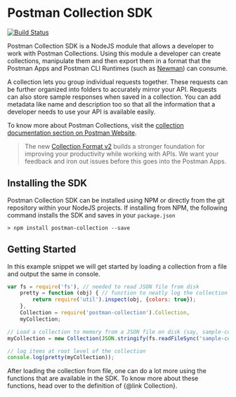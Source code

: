 # Postman Collection SDK

[![Build Status](https://travis-ci.org/postmanlabs/postman-collection.svg?branch=master)](https://travis-ci.org/postmanlabs/postman-collection)

Postman Collection SDK is a NodeJS module that allows a developer to work with Postman Collections. Using this module a
developer can create collections, manipulate them and then export them in a format that the Postman Apps and Postman CLI
Runtimes (such as [Newman](https://github.com/postmanlabs/newman)) can consume.

A collection lets you group individual requests together. These requests can be further organized into folders to 
accurately mirror your API. Requests can also store sample responses when saved in a collection. You can add metadata 
like name and description too so that all the information that a developer needs to use your API is available easily.

To know more about Postman Collections, visit the 
[collection documentation section on Postman Website](https://www.getpostman.com/docs/collections).

> The new [Collection Format v2](http://blog.getpostman.com/2015/06/05/travelogue-of-postman-collection-format-v2/) 
> builds a stronger foundation for improving your productivity while working with APIs. We want your feedback and iron 
> out issues before this goes into the Postman Apps.

## Installing the SDK

Postman Collection SDK can be installed using NPM or directly from the git repository within your NodeJS projects. If
installing from NPM, the following command installs the SDK and saves in your `package.json`

```terminal
> npm install postman-collection --save
```


## Getting Started

In this example snippet we will get started by loading a collection from a file and output the same in console.

```javascript
var fs = require('fs'), // needed to read JSON file from disk
	pretty = function (obj) { // function to neatly log the collection object to console
		return require('util').inspect(obj, {colors: true});
    },
	Collection = require('postman-collection').Collection,
	myCollection;

// Load a collection to memory from a JSON file on disk (say, sample-collection.json)
myCollection = new Collection(JSON.stringify(fs.readFileSync('sample-collection.json').toString()));

// log items at root level of the collection
console.log(pretty(myCollection));
```

After loading the collection from file, one can do a lot more using the functions that are available in the SDK. To know
more about these functions, head over to the definition of {@link Collection}.
